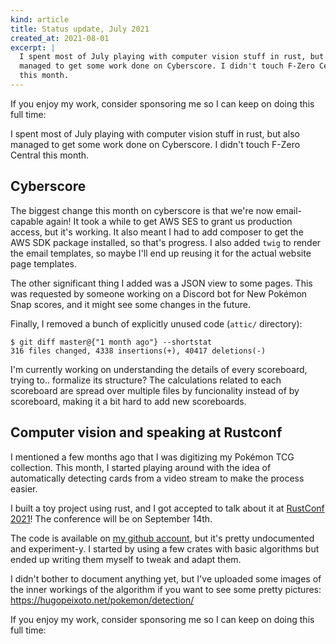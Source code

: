 ```yaml
---
kind: article
title: Status update, July 2021
created_at: 2021-08-01
excerpt: |
  I spent most of July playing with computer vision stuff in rust, but also
  managed to get some work done on Cyberscore. I didn't touch F-Zero Central
  this month.
---
```


<aside markdown="1">
  If you enjoy my work, consider sponsoring me so I can keep on doing this full
  time: <https://github.com/sponsors/hugopeixoto>
</aside>


I spent most of July playing with computer vision stuff in rust, but also
managed to get some work done on Cyberscore. I didn't touch F-Zero Central this
month.


## Cyberscore

The biggest change this month on cyberscore is that we're now email-capable
again! It took a while to get AWS SES to grant us production access, but it's
working. It also meant I had to add composer to get the AWS SDK package
installed, so that's progress. I also added `twig` to render the email templates,
so maybe I'll end up reusing it for the actual website page templates.

The other significant thing I added was a JSON view to some pages. This was
requested by someone working on a Discord bot for New Pokémon Snap scores, and
it might see some changes in the future.

Finally, I removed a bunch of explicitly unused code (`attic/` directory):

```
$ git diff master@{"1 month ago"} --shortstat
316 files changed, 4338 insertions(+), 40417 deletions(-)
```

I'm currently working on understanding the details of every scoreboard, trying
to.. formalize its structure? The calculations related to each scoreboard are
spread over multiple files by funcionality instead of by scoreboard, making it
a bit hard to add new scoreboards.


## Computer vision and speaking at Rustconf

I mentioned a few months ago that I was digitizing my Pokémon TCG collection.
This month, I started playing around with the idea of automatically detecting
cards from a video stream to make the process easier.

I built a toy project using rust, and I got accepted to talk about it at
[RustConf 2021](https://rustconf.com/schedule/identifying-pok-mon-cards)!
The conference will be on September 14th.

The code is available on [my github
account](https://github.com/hugopeixoto/ptcg-detection/), but it's pretty
undocumented and experiment-y. I started by using a few crates with basic
algorithms but ended up writing them myself to tweak and adapt them.

I didn't bother to document anything yet, but I've uploaded some images of the
inner workings of the algorithm if you want to see some pretty pictures:
<https://hugopeixoto.net/pokemon/detection/>


<aside markdown="1">
  If you enjoy my work, consider sponsoring me so I can keep on doing this full
  time: <https://github.com/sponsors/hugopeixoto>
</aside>
